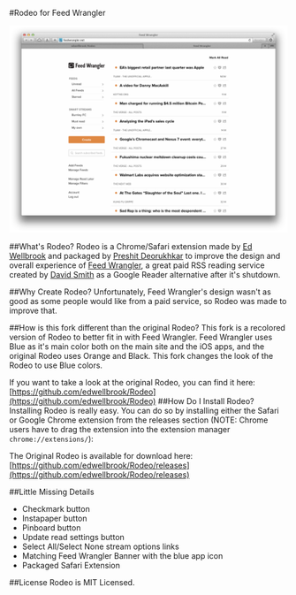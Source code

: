 #Rodeo for Feed Wrangler

![Rodeo Preview](https://github.com/edwellbrook/Rodeo/raw/master/preview.png "Rodeo Safari Exension")

##What's Rodeo?
Rodeo is a Chrome/Safari extension made by [Ed Wellbrook](http://edwellbrook.com/) and packaged by [Preshit Deorukhkar](http://nuclearbits.com/) to improve the design and overall experience of [Feed Wrangler](http://feedwrangler.net), a great paid RSS reading service created by [David Smith](http://david-smith.org) as a Google Reader alternative after it's shutdown.

##Why Create Rodeo?
Unfortunately, Feed Wrangler's design wasn't as good as some people would like from a paid service, so Rodeo was made to improve that.

##How is this fork different than the original Rodeo?
This fork is a recolored version of Rodeo to better fit in with Feed Wrangler. Feed Wrangler uses Blue as it's main color both on the main site and the iOS apps, and the original Rodeo uses Orange and Black. This fork changes the look of the Rodeo to use Blue colors.

If you want to take a look at the original Rodeo, you can find it here: [https://github.com/edwellbrook/Rodeo](https://github.com/edwellbrook/Rodeo)
##How Do I Install Rodeo?
Installing Rodeo is really easy. You can do so by installing either the Safari or Google Chrome extension from the releases section (NOTE: Chrome users have to drag the extension into the extension manager `chrome://extensions/`):

The Original Rodeo is available for download here:
[https://github.com/edwellbrook/Rodeo/releases](https://github.com/edwellbrook/Rodeo/releases)

##Little Missing Details
- Checkmark button
- Instapaper button
- Pinboard button
- Update read settings button
- Select All/Select None stream options links
- Matching Feed Wrangler Banner with the blue app icon
- Packaged Safari Extension

##License
Rodeo is MIT Licensed.
